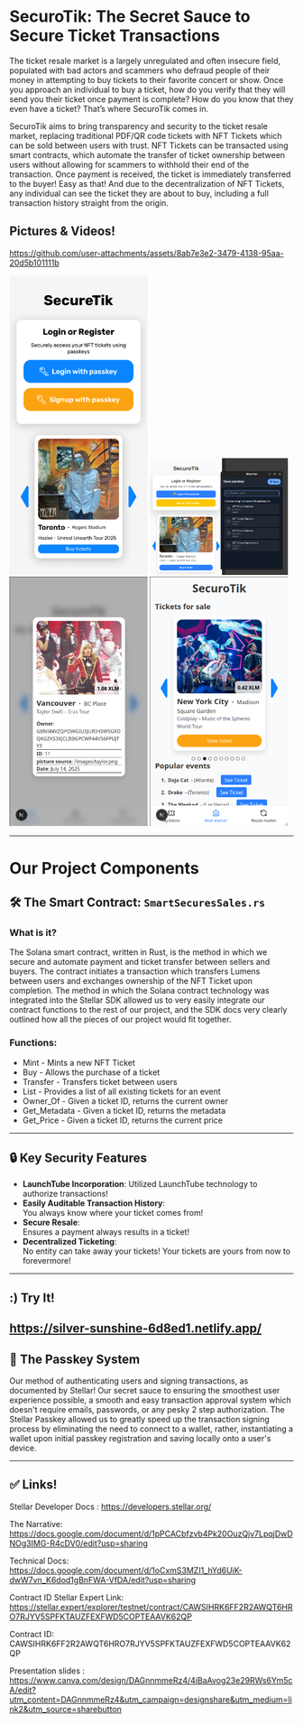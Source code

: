 # SecuroTik: The Secret Sauce to Secure Ticket Transactions

The ticket resale market is a largely unregulated and often insecure field, populated with bad actors and scammers who defraud people of their money in attempting to buy tickets to their favorite concert or show. Once you approach an individual to buy a ticket, how do you verify that they will send you their ticket once payment is complete? How do you know that they even have a ticket? That’s where SecuroTik comes in.

SecuroTik aims to bring transparency and security to the ticket resale market, replacing traditional PDF/QR code tickets with NFT Tickets which can be sold between users with trust. NFT Tickets can be transacted using smart contracts, which automate the transfer of ticket ownership between users without allowing for scammers to withhold their end of the transaction. Once payment is received, the ticket is immediately transferred to the buyer! Easy as that! And due to the decentralization of NFT Tickets, any individual can see the ticket they are about to buy, including a full transaction history straight from the origin.

## Pictures & Videos!


https://github.com/user-attachments/assets/8ab7e3e2-3479-4138-95aa-20d5b101111b

<img width="245" alt="Image" src="https://raw.githubusercontent.com/consensus2025hackathon/SecuroTik_powered_by_stellar/refs/heads/master/demo/images/login_register.png" />
<img width="245" alt="Image" src="https://github.com/consensus2025hackathon/SecuroTik_powered_by_stellar/blob/master/demo/images/passkey_login.png?raw=true" />
<img width="245" alt="Image" src="https://github.com/consensus2025hackathon/SecuroTik_powered_by_stellar/blob/master/demo/images/mytickets_information.png?raw=true" />
<img width="245" alt="Image" src="https://github.com/consensus2025hackathon/SecuroTik_powered_by_stellar/blob/master/demo/images/main_market.png?raw=true" />




---

# Our Project Components

## 🛠 The Smart Contract: `SmartSecuresSales.rs`

### What is it?

The Solana smart contract, written in Rust, is the method in which we secure and automate payment and ticket transfer between sellers and buyers. The contract initiates a transaction which transfers Lumens between users and exchanges ownership of the NFT Ticket upon completion. The method in which the Solana contract technology was integrated into the Stellar SDK allowed us to very easily integrate our contract functions to the rest of our project, and the SDK docs very clearly outlined how all the pieces of our project would fit together.

### Functions:

- Mint - Mints a new NFT Ticket
- Buy - Allows the purchase of a ticket
- Transfer - Transfers ticket between users
- List - Provides a list of all existing tickets for an event
- Owner_Of - Given a ticket ID, returns the current owner
- Get_Metadata - Given a ticket ID, returns the metadata
- Get_Price - Given a ticket ID, returns the current price

---

## 🔒 Key Security Features

- **LaunchTube Incorporation**:
  Utilized LaunchTube technology to authorize transactions!
- **Easily Auditable Transaction History**:  
  You always know where your ticket comes from!
- **Secure Resale**:  
  Ensures a payment always results in a ticket!
- **Decentralized Ticketing**:  
  No entity can take away your tickets! Your tickets are yours from now to forevermore!

---


## :) Try It!

https://silver-sunshine-6d8ed1.netlify.app/
---

## 🔗 The Passkey System

Our method of authenticating users and signing transactions, as documented by Stellar! Our secret sauce to ensuring the smoothest user experience possible, a smooth and easy transaction approval system which doesn't require emails, passwords, or any pesky 2 step authorization. The Stellar Passkey allowed us to greatly speed up the transaction signing process by eliminating the need to connect to a wallet, rather, instantiating a wallet upon initial passkey registration and saving locally onto a user's device.

---

## ✅ Links!

Stellar Developer Docs : https://developers.stellar.org/

The Narrative: https://docs.google.com/document/d/1pPCACbfzvb4Pk20OuzQjv7LpqjDwDNOg3IMG-R4cDV0/edit?usp=sharing

Technical Docs: https://docs.google.com/document/d/1oCxmS3MZI1_hYd6UiK-dwW7vn_K6dod1gBnFWA-VfDA/edit?usp=sharing

Contract ID Stellar Expert Link: https://stellar.expert/explorer/testnet/contract/CAWSIHRK6FF2R2AWQT6HRO7RJYV5SPFKTAUZFEXFWD5COPTEAAVK62QP

Contract ID: CAWSIHRK6FF2R2AWQT6HRO7RJYV5SPFKTAUZFEXFWD5COPTEAAVK62QP

Presentation slides : https://www.canva.com/design/DAGnnmmeRz4/4iBaAvog23e29RWs6Ym5cA/edit?utm_content=DAGnnmmeRz4&utm_campaign=designshare&utm_medium=link2&utm_source=sharebutton

